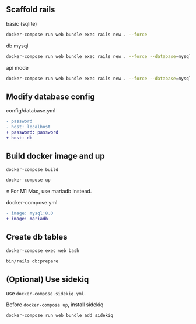 ## Scaffold rails

basic (sqlite)
```bash
docker-compose run web bundle exec rails new . --force
```

db mysql
```sh
docker-compose run web bundle exec rails new . --force --database=mysql
```

api mode
```bash
docker-compose run web bundle exec rails new . --force --database=mysql --api
```

## Modify database config

config/database.yml

```diff
- password
- host: localhost
+ password: password
+ host: db
```

## Build docker image and up

```sh
docker-compose build

docker-compose up
```

※ For M1 Mac, use mariadb instead.

docker-compose.yml
```diff
- image: mysql:8.0
+ image: mariadb
```

## Create db tables

```sh
docker-compose exec web bash

bin/rails db:prepare
```

## (Optional) Use sidekiq

use `docker-compose.sidekiq.yml`.

Before `docker-compose up`, install sidekiq

```
docker-compose run web bundle add sidekiq
```
